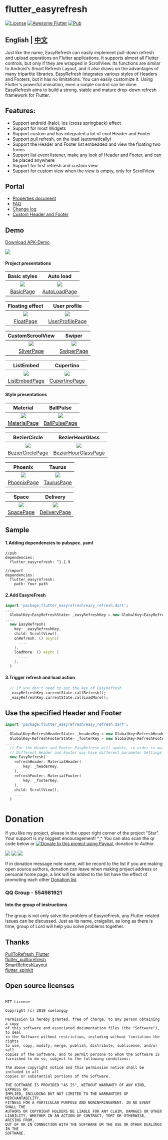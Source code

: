 # flutter_easyrefresh

[![License](https://img.shields.io/badge/license-MIT-green.svg)](/LICENSE)
[![Awesome Flutter](https://img.shields.io/badge/Awesome-Flutter-blue.svg?longCache=true&style=flat-square)](https://stackoverflow.com/questions/tagged/flutter?sort=votes)
[![Pub](https://img.shields.io/badge/pub-v1.1.9-orange.svg)](https://pub.dartlang.org/packages/flutter_easyrefresh)

## English | [中文](https://github.com/xuelongqy/flutter_easyrefresh/blob/master/README.md)

Just like the name, EasyRefresh can easily implement pull-down refresh and upload operations on Flutter applications. It supports almost all Flutter controls, but only if they are wrapped in ScrollView. Its functions are similar to Android's Smart Refresh Layout, and it also draws on the advantages of many tripartite libraries. EasyRefresh integrates various styles of Headers and Footers, but it has no limitations. You can easily customize it. Using Flutter's powerful animation, even a simple control can be done. EasyRefresh aims to build a strong, stable and mature drop-down refresh framework for Flutter.

## Features:

 - Support android (halo), ios (cross springback) effect
 - Support for most Widgets
 - Support custom and has integrated a lot of cool Header and Footer
 - Support pull refresh, on the load (automatically)
 - Support the Header and Footer list embedded and view the floating two forms
 - Support list event listener, make any look of Header and Footer, and can be placed anywhere
 - Support for first refresh and custom view
 - Support for custom view when the view is empty, only for ScrollView
 
## Portal

 - [Properties document](https://github.com/xuelongqy/flutter_easyrefresh/blob/master/art/md/en/PROPERTY.md)
 - [FAQ](https://github.com/xuelongqy/flutter_easyrefresh/blob/master/art/md/en/FAQ.md)
 - [Change log](https://github.com/xuelongqy/flutter_easyrefresh/blob/master/art/md/en/CHANGELOG.md)
 - [Custom Header and Footer](https://github.com/xuelongqy/flutter_easyrefresh/blob/master/art/md/en/CUSTOM_HEADER_FOOTER.md)

## Demo
[Download APK-Demo](https://github.com/xuelongqy/flutter_easyrefresh/raw/master/art/pkg/EasyRefresh.apk)

![](https://raw.githubusercontent.com/xuelongqy/flutter_easyrefresh/master/art/image/apk_QRCode.png)

#### Project presentations
|Basic styles|Auto load|
|:---:|:---:|
|![](https://raw.githubusercontent.com/xuelongqy/flutter_easyrefresh/master/art/image/basic.gif)|![](https://raw.githubusercontent.com/xuelongqy/flutter_easyrefresh/master/art/image/auto_load.gif)|
|[BasicPage](https://github.com/xuelongqy/flutter_easyrefresh/blob/master/example/lib/page/sample/basic_page.dart)|[AutoLoadPage](https://github.com/xuelongqy/flutter_easyrefresh/blob/master/example/lib/page/sample/auto_load_page.dart)|

|Floating effect|User profile|
|:---:|:---:|
|![](https://raw.githubusercontent.com/xuelongqy/flutter_easyrefresh/master/art/image/float.gif)|![](https://github.com/xuelongqy/flutter_easyrefresh/raw/master/art/image/user_profile.gif)|
|[FloatPage](https://github.com/xuelongqy/flutter_easyrefresh/blob/master/example/lib/page/sample/float_page.dart)|[UserProfilePage](https://github.com/xuelongqy/flutter_easyrefresh/blob/master/example/lib/page/sample/user_profile_page.dart)|

|CustomScroolView|Swiper|
|:---:|:---:|
|![](https://raw.githubusercontent.com/xuelongqy/flutter_easyrefresh/master/art/image/sliver.gif)|![](https://github.com/xuelongqy/flutter_easyrefresh/raw/master/art/image/swiper.gif)|
|[SliverPage](https://github.com/xuelongqy/flutter_easyrefresh/blob/master/example/lib/page/sample/sliver_page.dart)|[SwiperPage](https://github.com/xuelongqy/flutter_easyrefresh/blob/master/example/lib/page/sample/swiper_page.dart)|

|ListEmbed|Cupertino|
|:---:|:---:|
|![](https://raw.githubusercontent.com/xuelongqy/flutter_easyrefresh/master/art/image/list_embed.gif)|![](https://github.com/xuelongqy/flutter_easyrefresh/raw/master/art/image/cupertino.gif)|
|[ListEmbedPage](https://github.com/xuelongqy/flutter_easyrefresh/blob/master/example/lib/page/sample/list_embed_page.dart)|[CupertinoPage](https://github.com/xuelongqy/flutter_easyrefresh/blob/master/example/lib/page/sample/cupertino_page.dart)|

#### Style presentations
|Material|BallPulse|
|:---:|:---:|
|![](https://raw.githubusercontent.com/xuelongqy/flutter_easyrefresh/master/art/image/material.gif)|![](https://raw.githubusercontent.com/xuelongqy/flutter_easyrefresh/master/art/image/ball_pulse.gif)|
|[MaterialPage](https://github.com/xuelongqy/flutter_easyrefresh/blob/master/example/lib/page/style/material_page.dart)|[BallPulsePage](https://github.com/xuelongqy/flutter_easyrefresh/blob/master/example/lib/page/style/ball_pulse_page.dart)|

|BezierCircle|BezierHourGlass|
|:---:|:---:|
|![](https://raw.githubusercontent.com/xuelongqy/flutter_easyrefresh/master/art/image/bezier_circle.gif)|![](https://raw.githubusercontent.com/xuelongqy/flutter_easyrefresh/master/art/image/bezier_hour_glass.gif)|
|[BezierCirclePage](https://github.com/xuelongqy/flutter_easyrefresh/blob/master/example/lib/page/style/bezier_circle_page.dart)|[BezierHourGlassPage](https://github.com/xuelongqy/flutter_easyrefresh/blob/master/example/lib/page/style/bezier_hour_glass_page.dart)|

|Phoenix|Taurus|
|:---:|:---:|
|![](https://raw.githubusercontent.com/xuelongqy/flutter_easyrefresh/master/art/image/phoenix.gif)|![](https://raw.githubusercontent.com/xuelongqy/flutter_easyrefresh/master/art/image/taurus.gif)|
|[PhoenixPage](https://github.com/xuelongqy/flutter_easyrefresh/blob/master/example/lib/page/style/phoenix_page.dart)|[TaurusPage](https://github.com/xuelongqy/flutter_easyrefresh/blob/master/example/lib/page/style/taurus_page.dart)|

|Space|Delivery|
|:---:|:---:|
|![](https://github.com/xuelongqy/flutter_easyrefresh/raw/master/art/image/space.gif)|![](https://github.com/xuelongqy/flutter_easyrefresh/raw/master/art/image/delivery.gif)|
|[SpacePage](https://github.com/xuelongqy/flutter_easyrefresh/blob/master/example/lib/page/style/space_page.dart)|[DeliveryPage](https://github.com/xuelongqy/flutter_easyrefresh/blob/master/example/lib/page/style/delivery_page.dart)|
 
## Sample
#### 1.Adding dependencies to pubspec. yaml
```
//pub
dependencies:
  flutter_easyrefresh: ^1.1.9

//import
dependencies:
  flutter_easyrefresh:
    path: Your path
```
#### 2.Add EasyreFresh
```dart
import 'package:flutter_easyrefresh/easy_refresh.dart';
....
  GlobalKey<EasyRefreshState> _easyRefreshKey = new GlobalKey<EasyRefreshState>();
....
  new EasyRefresh(
    key: _easyRefreshKey,
    child: ScrollView(),
    onRefresh: () async{
      ....
    },
    loadMore: () async {
      ....
    },
  )
```
#### 3.Trigger refresh and load action
```dart
  // If you don't need to set the key of EasyRefresh
  _easyRefreshKey.currentState.callRefresh();
  _easyRefreshKey.currentState.callLoadMore();
```

## Use the specified Header and Footer
```dart
import 'package:flutter_easyrefresh/easy_refresh.dart';
....
  GlobalKey<RefreshHeaderState> _headerKey = new GlobalKey<RefreshHeaderState>();
  GlobalKey<RefreshFooterState> _footerKey = new GlobalKey<RefreshFooterState>();
....
  // For the Header and Footer EasyRefresh will update, in order to maintain unity with the user operating state, you must set up the key
  // Different Header and Footer may have different parameter Settings
  new EasyRefresh(
    refreshHeader: MaterialHeader(
        key: _headerKey,
    ),
    refreshFooter: MaterialFooter(
        key: _footerKey,
    ),
    child: ScrollView(),
    ....
  )
```

# Donation
If you like my project, please in the upper right corner of the project "Star". Your support is my biggest encouragement! ^_^
You can also scan the qr code below or [![Donate to this project using Paypal](https://img.shields.io/badge/paypal-donate-yellow.svg)](https://www.paypal.com/cgi-bin/webscr?cmd=_s-xclick&hosted_button_id=334PPRBZTY3J8&source=url), donation to Author.

![](https://raw.githubusercontent.com/xuelongqy/donation/master/pay_alipay.jpg?raw=true) ![](https://raw.githubusercontent.com/xuelongqy/donation/master/pay_wxpay.jpg?raw=true) ![](https://raw.githubusercontent.com/xuelongqy/donation/master/pay_tencent.jpg?raw=true)

If in donation message note name, will be record to the list if you are making open source authors, donation can leave when making project address or personal home page, a link will be added to the list have the effect of promoting each other
[Donation list](https://github.com/xuelongqy/donation/blob/master/flutter_easyrefresh.md)

### QQ Group - 554981921
#### Into the group of instructions
The group is not only solve the problem of EasyreFresh, any Flutter related issues can be discussed. Just as its name, craigslist, as long as there is time, group of Lord will help you solve problems together.

## Thanks
[PullToRefresh_Flutter](https://github.com/baoolong/PullToRefresh_Flutter)  
[flutter_pulltorefresh](https://github.com/peng8350/flutter_pulltorefresh)  
[SmartRefreshLayout](https://github.com/scwang90/SmartRefreshLayout)  
[flutter_spinkit](https://github.com/jogboms/flutter_spinkit)  

## Open source licenses
 
```
 
MIT License

Copyright (c) 2018 xuelongqy

Permission is hereby granted, free of charge, to any person obtaining a copy
of this software and associated documentation files (the "Software"), to deal
in the Software without restriction, including without limitation the rights
to use, copy, modify, merge, publish, distribute, sublicense, and/or sell
copies of the Software, and to permit persons to whom the Software is
furnished to do so, subject to the following conditions:

The above copyright notice and this permission notice shall be included in all
copies or substantial portions of the Software.

THE SOFTWARE IS PROVIDED "AS IS", WITHOUT WARRANTY OF ANY KIND, EXPRESS OR
IMPLIED, INCLUDING BUT NOT LIMITED TO THE WARRANTIES OF MERCHANTABILITY,
FITNESS FOR A PARTICULAR PURPOSE AND NONINFRINGEMENT. IN NO EVENT SHALL THE
AUTHORS OR COPYRIGHT HOLDERS BE LIABLE FOR ANY CLAIM, DAMAGES OR OTHER
LIABILITY, WHETHER IN AN ACTION OF CONTRACT, TORT OR OTHERWISE, ARISING FROM,
OUT OF OR IN CONNECTION WITH THE SOFTWARE OR THE USE OR OTHER DEALINGS IN THE
SOFTWARE.

 
 ```
